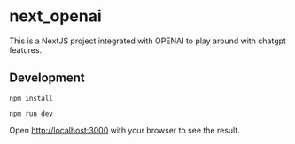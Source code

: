 # next_openai 

This is a NextJS project integrated with OPENAI to play around with chatgpt features.

## Development

```npm install```

```npm run dev```

Open [http://localhost:3000](http://localhost:3000) with your browser to see the result.

